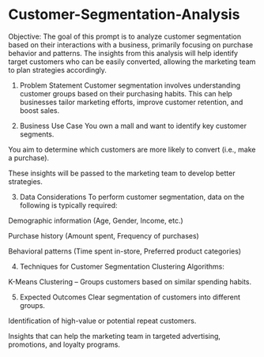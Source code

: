 # Customer-Segmentation-Analysis
Objective: The goal of this prompt is to analyze customer segmentation based on their interactions with a business, primarily focusing on purchase behavior and patterns. The insights from this analysis will help identify target customers who can be easily converted, allowing the marketing team to plan strategies accordingly.


1. Problem Statement
Customer segmentation involves understanding customer groups based on their purchasing habits. This can help businesses tailor marketing efforts, improve customer retention, and boost sales.

2. Business Use Case
You own a mall and want to identify key customer segments.

You aim to determine which customers are more likely to convert (i.e., make a purchase).

These insights will be passed to the marketing team to develop better strategies.

3. Data Considerations
To perform customer segmentation, data on the following is typically required:

Demographic information (Age, Gender, Income, etc.)

Purchase history (Amount spent, Frequency of purchases)

Behavioral patterns (Time spent in-store, Preferred product categories)

4. Techniques for Customer Segmentation
Clustering Algorithms:

K-Means Clustering – Groups customers based on similar spending habits.

5. Expected Outcomes
Clear segmentation of customers into different groups.

Identification of high-value or potential repeat customers.

Insights that can help the marketing team in targeted advertising, promotions, and loyalty programs.

